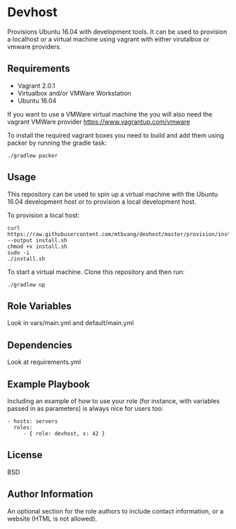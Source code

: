 Devhost
=======

Provisions Ubuntu 16.04 with development tools. It can be used to provision a localhost or a virtual machine using vagrant with either virutalbox or vmware providers. 

Requirements
------------

- Vagrant 2.0.1
- Virtualbox and/or VMWare Workstation
- Ubuntu 16.04

If you want to use a VMWare virtual machine the you will also need the vagrant VMWare provider https://www.vagrantup.com/vmware

To install the required vagrant boxes you need to build and add them using packer by running the gradle task:

```
./gradlew packer
```

Usage
-----

This repository can be used to spin up a virtual machine with the Ubuntu 16.04 development host or to provision a local development host.

To provision a local host:

```
curl https://raw.githubusercontent.com/mtbvang/devhost/master/provision/install.sh --output install.sh
chmod +x install.sh
sudo -i
./install.sh

```

To start a virtual machine. Clone this repository and then run:

```
./gradlew up
```

Role Variables
--------------

Look in vars/main.yml and default/main.yml

Dependencies
------------

Look at requirements.yml

Example Playbook
----------------

Including an example of how to use your role (for instance, with variables passed in as parameters) is always nice for users too:

    - hosts: servers
      roles:
         - { role: devhost, x: 42 }

License
-------

BSD

Author Information
------------------

An optional section for the role authors to include contact information, or a website (HTML is not allowed).
